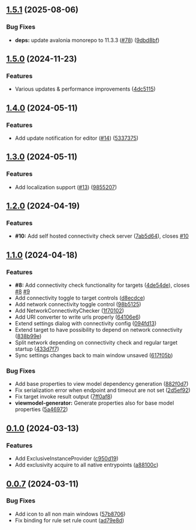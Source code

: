 ## [1.5.1](https://github.com/timo-reymann/UniLaunch/compare/1.5.0...1.5.1) (2025-08-06)


### Bug Fixes

* **deps:** update avalonia monorepo to 11.3.3 ([#78](https://github.com/timo-reymann/UniLaunch/issues/78)) ([9dbd8bf](https://github.com/timo-reymann/UniLaunch/commit/9dbd8bf9a8b309881a75e62b7f9767e42caa3807))

## [1.5.0](https://github.com/timo-reymann/UniLaunch/compare/1.4.0...1.5.0) (2024-11-23)


### Features

* Various updates & performance improvements ([4dc5115](https://github.com/timo-reymann/UniLaunch/commit/4dc5115f0003b4412a14b17d1a807f2afdf11046))

## [1.4.0](https://github.com/timo-reymann/UniLaunch/compare/1.3.0...1.4.0) (2024-05-11)


### Features

* Add update notification for editor ([#14](https://github.com/timo-reymann/UniLaunch/issues/14)) ([5337375](https://github.com/timo-reymann/UniLaunch/commit/5337375e0861090191e0f4e3ca4f61860da79676))

## [1.3.0](https://github.com/timo-reymann/UniLaunch/compare/1.2.0...1.3.0) (2024-05-11)


### Features

* Add localization support ([#13](https://github.com/timo-reymann/UniLaunch/issues/13)) ([9855207](https://github.com/timo-reymann/UniLaunch/commit/985520799a72edb5ea95e94036d08cb824c8c17f))

## [1.2.0](https://github.com/timo-reymann/UniLaunch/compare/1.1.0...1.2.0) (2024-04-19)


### Features

* **#10:** Add self hosted connectivity check server ([7ab5d64](https://github.com/timo-reymann/UniLaunch/commit/7ab5d64d5bdb60b3f63b9b7f9f81f8f3cf1d34fc)), closes [#10](https://github.com/timo-reymann/UniLaunch/issues/10)

## [1.1.0](https://github.com/timo-reymann/UniLaunch/compare/1.0.0...1.1.0) (2024-04-18)


### Features

* **#8:** Add connectivity check functionality for targets ([4de54de](https://github.com/timo-reymann/UniLaunch/commit/4de54de7379597e76266a72a253bef103dfe59af)), closes [#8](https://github.com/timo-reymann/UniLaunch/issues/8) [#9](https://github.com/timo-reymann/UniLaunch/issues/9)
* Add connectivity toggle to target controls ([d8ecdce](https://github.com/timo-reymann/UniLaunch/commit/d8ecdce30b09cb65ad647ba1726c032e5c837100))
* Add network connectivity toggle control ([98b5125](https://github.com/timo-reymann/UniLaunch/commit/98b5125ce454d55b3bfad98f038261cd55a7b529))
* Add NetworkConnectivityChecker ([1f70102](https://github.com/timo-reymann/UniLaunch/commit/1f701025777bb985db9e4c20d7bbde987334ad11))
* Add URI converter to write urls properly ([64106e6](https://github.com/timo-reymann/UniLaunch/commit/64106e6b8fc48318d1b300f5e950784b5b7c7ba8))
* Extend settings dialog with connectivity config ([094fd13](https://github.com/timo-reymann/UniLaunch/commit/094fd13566b6057365b521c01ec7b22ff470df2b))
* Extend target to have possibility to depend on network connectivity ([838b99e](https://github.com/timo-reymann/UniLaunch/commit/838b99e2ac254d6d6c9d5031893ead0be59244b2))
* Split network depending on connectivity check and regular target startup ([433d7f7](https://github.com/timo-reymann/UniLaunch/commit/433d7f7067a9272eae008fb3dc9230c40d92e165))
* Sync settings changes back to main window unsaved ([617f05b](https://github.com/timo-reymann/UniLaunch/commit/617f05b8846205de4699f5e8897c638eeb165a3b))


### Bug Fixes

* Add base properties to view model dependency generation ([882f0d7](https://github.com/timo-reymann/UniLaunch/commit/882f0d7529ea504c14ab0985f7b47449ddda054c))
* Fix serialization error when endpoint and timeout are not set ([2d5ef92](https://github.com/timo-reymann/UniLaunch/commit/2d5ef9208968be1229a84baaebe3f7af69b8e35b))
* Fix target invoke result output ([7ff0af8](https://github.com/timo-reymann/UniLaunch/commit/7ff0af8aa6997d2c36cf2a7aba535ca1230e2c41))
* **viewmodel-generator:** Generate properties also for base model properties ([5a46972](https://github.com/timo-reymann/UniLaunch/commit/5a46972517998737378ff02c7baf81d37c15cc9f))

## [0.1.0](https://github.com/timo-reymann/UniLaunch/compare/0.0.7...0.1.0) (2024-03-13)


### Features

* Add ExclusiveInstanceProvider ([c950d19](https://github.com/timo-reymann/UniLaunch/commit/c950d198d831d37921e2ca87c02a8072e6e4171c))
* Add exclusivity acquire to all native entrypoints ([a88100c](https://github.com/timo-reymann/UniLaunch/commit/a88100cef5efd64b162a7ce952724509ed47d6e6))

## [0.0.7](https://github.com/timo-reymann/UniLaunch/compare/0.0.6...0.0.7) (2024-03-11)


### Bug Fixes

* Add icon to all non main windows ([57b8706](https://github.com/timo-reymann/UniLaunch/commit/57b8706907b4dfbe8f99c783819ef1f1a138dcb3))
* Fix binding for rule set rule count ([ad79e8d](https://github.com/timo-reymann/UniLaunch/commit/ad79e8de47749309002a5054ac32f4bf0924e573))
